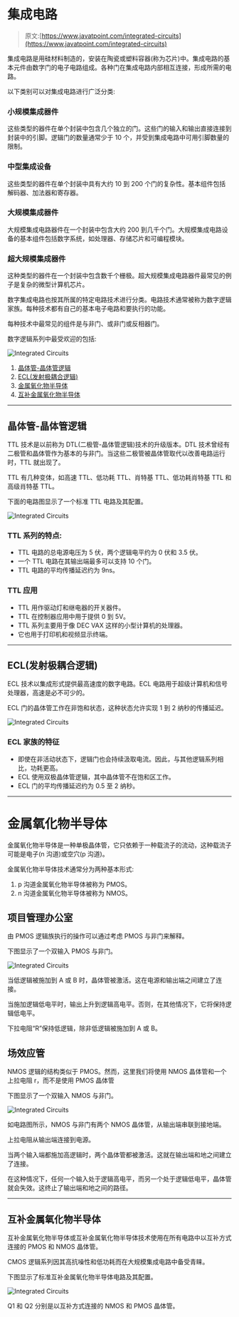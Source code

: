 # 集成电路

> 原文:[https://www.javatpoint.com/integrated-circuits](https://www.javatpoint.com/integrated-circuits)

集成电路是用硅材料制造的，安装在陶瓷或塑料容器(称为芯片)中。集成电路的基本元件由数字门的电子电路组成。各种门在集成电路内部相互连接，形成所需的电路。

以下类别可以对集成电路进行广泛分类:

### 小规模集成器件

这些类型的器件在单个封装中包含几个独立的门。这些门的输入和输出直接连接到封装中的引脚。逻辑门的数量通常少于 10 个，并受到集成电路中可用引脚数量的限制。

### 中型集成设备

这些类型的器件在单个封装中具有大约 10 到 200 个门的复杂性。基本组件包括解码器、加法器和寄存器。

### 大规模集成器件

大规模集成电路器件在一个封装中包含大约 200 到几千个门。大规模集成电路设备的基本组件包括数字系统，如处理器、存储芯片和可编程模块。

### 超大规模集成器件

这种类型的器件在一个封装中包含数千个栅极。超大规模集成电路器件最常见的例子是复杂的微型计算机芯片。

数字集成电路也按其所属的特定电路技术进行分类。电路技术通常被称为数字逻辑家族。每种技术都有自己的基本电子电路和要执行的功能。

每种技术中最常见的组件是与非门、或非门或反相器门。

数字逻辑系列中最受欢迎的包括:

![Integrated Circuits](../Images/581039a649aba773440a6ce0c72e6a7b.png)

1.  [晶体管-晶体管逻辑](#ttl)
2.  [ECL(发射极耦合逻辑)](#ecl)
3.  [金属氧化物半导体](#mos)
4.  [互补金属氧化物半导体](#cmos)

* * *

## 晶体管-晶体管逻辑

TTL 技术是以前称为 DTL(二极管-晶体管逻辑)技术的升级版本。DTL 技术曾经有二极管和晶体管作为基本的与非门。当这些二极管被晶体管取代以改善电路运行时，TTL 就出现了。

TTL 有几种变体，如高速 TTL、低功耗 TTL、肖特基 TTL、低功耗肖特基 TTL 和高级肖特基 TTL。

下面的电路图显示了一个标准 TTL 电路及其配置。

![Integrated Circuits](../Images/8c5a2525b7dd1f02c747459eba548007.png)

### TTL 系列的特点:

*   TTL 电路的总电源电压为 5 伏，两个逻辑电平约为 0 伏和 3.5 伏。
*   一个 TTL 电路在其输出端最多可以支持 10 个门。
*   TTL 电路的平均传播延迟约为 9ns。

### TTL 应用

*   TTL 用作驱动灯和继电器的开关器件。
*   TTL 在控制器应用中用于提供 0 到 5V。
*   TTL 系列主要用于像 DEC VAX 这样的小型计算机的处理器。
*   它也用于打印机和视频显示终端。

* * *

## ECL(发射极耦合逻辑)

ECL 技术以集成形式提供最高速度的数字电路。ECL 电路用于超级计算机和信号处理器，高速是必不可少的。

ECL 门的晶体管工作在非饱和状态，这种状态允许实现 1 到 2 纳秒的传播延迟。

![Integrated Circuits](../Images/03049594b189c286d3c0412288ff859c.png)

### ECL 家族的特征

*   即使在非活动状态下，逻辑门也会持续汲取电流。因此，与其他逻辑系列相比，功耗更高。
*   ECL 使用双极晶体管逻辑，其中晶体管不在饱和区工作。
*   ECL 门的平均传播延迟约为 0.5 至 2 纳秒。

* * *

# 金属氧化物半导体

金属氧化物半导体是一种单极晶体管，它只依赖于一种载流子的流动，这种载流子可能是电子(n 沟道)或空穴(p 沟道)。

金属氧化物半导体技术通常分为两种基本形式:

1.  p 沟道金属氧化物半导体被称为 PMOS。
2.  n 沟道金属氧化物半导体被称为 NMOS。

## 项目管理办公室

由 PMOS 逻辑族执行的操作可以通过考虑 PMOS 与非门来解释。

下图显示了一个双输入 PMOS 与非门。

![Integrated Circuits](../Images/1cef97fe9d1cf004a87edf3bb6be7eee.png)

当低逻辑被施加到 A 或 B 时，晶体管被激活。这在电源和输出端之间建立了连接。

当施加逻辑低电平时，输出上升到逻辑高电平。否则，在其他情况下，它将保持逻辑低电平。

下拉电阻“R”保持低逻辑，除非低逻辑被施加到 A 或 B。

## 场效应管

NMOS 逻辑的结构类似于 PMOS。然而，这里我们将使用 NMOS 晶体管和一个上拉电阻 r，而不是使用 PMOS 晶体管

下图显示了一个双输入 NMOS 与非门。

![Integrated Circuits](../Images/f1e34dcb74e4dddafc5e9c0bc64ab760.png)

如电路图所示，NMOS 与非门有两个 NMOS 晶体管，从输出端串联到接地端。

上拉电阻从输出端连接到电源。

当两个输入端都施加高逻辑时，两个晶体管都被激活。这就在输出端和地之间建立了连接。

在这种情况下，任何一个输入处于逻辑高电平，而另一个处于逻辑低电平，晶体管就会失效。这终止了输出端和地之间的路径。

* * *

## 互补金属氧化物半导体

互补金属氧化物半导体或互补金属氧化物半导体技术使用在所有电路中以互补方式连接的 PMOS 和 NMOS 晶体管。

CMOS 逻辑系列因其高抗噪性和低功耗而在大规模集成电路中备受青睐。

下图显示了标准互补金属氧化物半导体电路及其配置。

![Integrated Circuits](../Images/33b2788aef36e35ca0454847f23e197e.png)

Q1 和 Q2 分别是以互补方式连接的 NMOS 和 PMOS 晶体管。